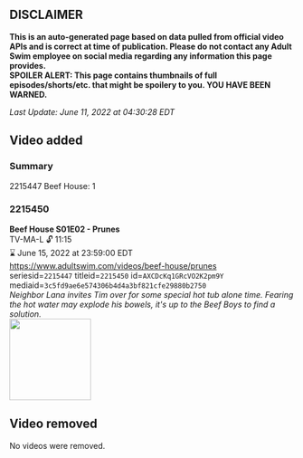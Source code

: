 ## DISCLAIMER
**This is an auto-generated page based on data pulled from official video APIs and is correct at time of publication. Please do not contact any Adult Swim employee on social media regarding any information this page provides.**  
**SPOILER ALERT: This page contains thumbnails of full episodes/shorts/etc. that might be spoilery to you. YOU HAVE BEEN WARNED.**  

_Last Update: June 11, 2022 at 04:30:28 EDT_
## Video added
### Summary
2215447 Beef House: 1  
### 2215450
**Beef House S01E02 - Prunes**  
TV-MA-L 🔓 11:15  
⌛ June 15, 2022 at 23:59:00 EDT  
https://www.adultswim.com/videos/beef-house/prunes  
seriesid=`2215447` titleid=`2215450` id=`AXCDcKq1GRcVO2K2pm9Y` mediaid=`3c5fd9ae6e574306b4d4a3bf821cfe29880b2750`  
_Neighbor Lana invites Tim over for some special hot tub alone time. Fearing the hot water may explode his bowels, it's up to the Beef Boys to find a solution._  
<a href="https://media.cdn.adultswim.com/uploads/20200226/thumbnails/2_202261639201-BeefHouse_103_dup-20200106.jpg"><img src="https://media.cdn.adultswim.com/uploads/20200226/thumbnails/2_202261639201-BeefHouse_103_dup-20200106.jpg" height="144px" /></a>
## Video removed
No videos were removed.  
